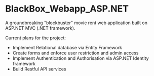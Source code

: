 # BlackBox_Webapp_ASP.NET
A groundbreaking "blockbuster" movie rent web application built on ASP.NET MVC (.NET framework). 

Current plans for the project:
* Implement Relational database via Entity Framework
* Create forms and enforce user restriction and admin access 
* Implement Authentication and Authorisation via ASP.NET Identity framework
* Build Restful API services  
